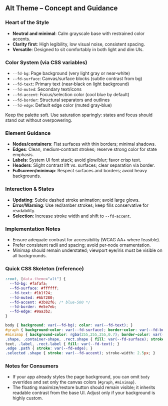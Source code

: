 ## Alt Theme – Concept and Guidance

### Heart of the Style
- **Neutral and minimal**: Calm grayscale base with restrained color accents.
- **Clarity first**: High legibility, low visual noise, consistent spacing.
- **Versatile**: Designed to sit comfortably in both light and dim UIs.

### Color System (via CSS variables)
- `--fd-bg`: Page background (very light gray or near‑white)
- `--fd-surface`: Canvas/surface blocks (subtle contrast from bg)
- `--fd-text`: Primary text (near‑black on light background)
- `--fd-muted`: Secondary text/icons
- `--fd-accent`: Focus/selection color (cool blue by default)
- `--fd-border`: Structural separators and outlines
- `--fd-edge`: Default edge color (muted gray‑blue)

Keep the palette soft. Use saturation sparingly: states and focus should stand out without overpowering.

### Element Guidance
- **Nodes/containers**: Flat surfaces with thin borders; minimal shadows.
- **Edges**: Clean, medium‑contrast strokes; reserve strong color for state emphasis.
- **Labels**: System UI font stack; avoid glow/blur; favor crisp text.
- **Headers**: Slight contrast lift vs. surfaces; clear separation via border.
- **Fullscreen/minimap**: Respect surfaces and borders; avoid heavy backgrounds.

### Interaction & States
- **Updating**: Subtle dashed stroke animation; avoid large glows.
- **Error/Warning**: Use red/amber strokes; keep fills conservative for readability.
- **Selection**: Increase stroke width and shift to `--fd-accent`.

### Implementation Notes
- Ensure adequate contrast for accessibility (WCAG AA+ where feasible).
- Prefer consistent radii and spacing; avoid per‑node ornamentation.
- Minimap should remain understated; viewport eye/iris must be visible on all backgrounds.

### Quick CSS Skeleton (reference)
```css
:root, [data-theme="alt"] {
  --fd-bg: #fafafa;
  --fd-surface: #ffffff;
  --fd-text: #1b1f24;
  --fd-muted: #6b7280;
  --fd-accent: #3b82f6; /* blue-500 */
  --fd-border: #e5e7eb;
  --fd-edge: #9aa3b2;
}

body { background: var(--fd-bg); color: var(--fd-text); }
#graph { background-color: var(--fd-surface); border-color: var(--fd-border); }
#minimap { background-color: rgba(255,255,255,0.7); border-color: var(--fd-border); }
.shape, .container-shape, .rect.shape { fill: var(--fd-surface); stroke: var(--fd-border); }
text, .label, .rect.label { fill: var(--fd-text); }
.edge .path { stroke: var(--fd-edge); }
.selected .shape { stroke: var(--fd-accent); stroke-width: 2.5px; }
```

### Notes for Consumers
- If your app already styles the page background, you can omit `body` overrides and set only the canvas colors (`#graph`, `#minimap`).
- The floating maximize/restore button should remain visible; it inherits readable contrast from the base UI. Adjust only if your background is highly custom.


